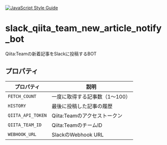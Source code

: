 [![JavaScript Style Guide](https://img.shields.io/badge/code_style-standard-brightgreen.svg)](https://standardjs.com)

# slack_qiita_team_new_article_notify_bot
Qiita:Teamの新着記事をSlackに投稿するBOT

## プロパティ
|プロパティ|説明|
|---|---|
|`FETCH_COUNT`|一度に取得する記事数（1〜100）|
|`HISTORY`|最後に投稿した記事の履歴|
|`QIITA_API_TOKEN`|Qiita:Teamのアクセストークン|
|`QIITA_TEAM_ID`|Qiita:TeamのチームID|
|`WEBHOOK_URL`|SlackのWebhook URL
